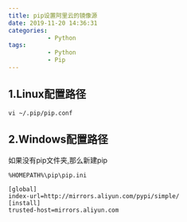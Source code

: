 ```yaml
---
title: pip设置阿里云的镜像源
date: 2019-11-20 14:36:31
categories: 
           - Python
tags:
           - Python
           - Pip
---
```


## 1.Linux配置路径
```shell
vi ~/.pip/pip.conf
```
## 2.Windows配置路径
如果没有pip文件夹,那么新建pip
```shell
%HOMEPATH%\pip\pip.ini
```

```shell
[global]  
index-url=http://mirrors.aliyun.com/pypi/simple/  
[install]  
trusted-host=mirrors.aliyun.com
```

